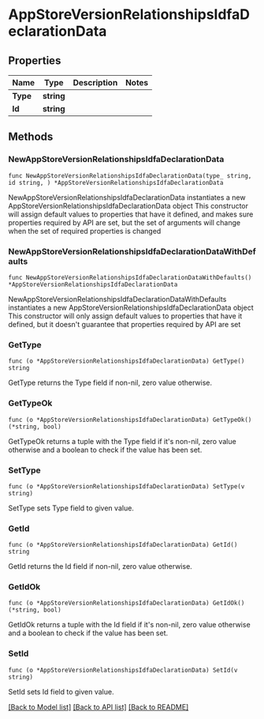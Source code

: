 # AppStoreVersionRelationshipsIdfaDeclarationData

## Properties

Name | Type | Description | Notes
------------ | ------------- | ------------- | -------------
**Type** | **string** |  | 
**Id** | **string** |  | 

## Methods

### NewAppStoreVersionRelationshipsIdfaDeclarationData

`func NewAppStoreVersionRelationshipsIdfaDeclarationData(type_ string, id string, ) *AppStoreVersionRelationshipsIdfaDeclarationData`

NewAppStoreVersionRelationshipsIdfaDeclarationData instantiates a new AppStoreVersionRelationshipsIdfaDeclarationData object
This constructor will assign default values to properties that have it defined,
and makes sure properties required by API are set, but the set of arguments
will change when the set of required properties is changed

### NewAppStoreVersionRelationshipsIdfaDeclarationDataWithDefaults

`func NewAppStoreVersionRelationshipsIdfaDeclarationDataWithDefaults() *AppStoreVersionRelationshipsIdfaDeclarationData`

NewAppStoreVersionRelationshipsIdfaDeclarationDataWithDefaults instantiates a new AppStoreVersionRelationshipsIdfaDeclarationData object
This constructor will only assign default values to properties that have it defined,
but it doesn't guarantee that properties required by API are set

### GetType

`func (o *AppStoreVersionRelationshipsIdfaDeclarationData) GetType() string`

GetType returns the Type field if non-nil, zero value otherwise.

### GetTypeOk

`func (o *AppStoreVersionRelationshipsIdfaDeclarationData) GetTypeOk() (*string, bool)`

GetTypeOk returns a tuple with the Type field if it's non-nil, zero value otherwise
and a boolean to check if the value has been set.

### SetType

`func (o *AppStoreVersionRelationshipsIdfaDeclarationData) SetType(v string)`

SetType sets Type field to given value.


### GetId

`func (o *AppStoreVersionRelationshipsIdfaDeclarationData) GetId() string`

GetId returns the Id field if non-nil, zero value otherwise.

### GetIdOk

`func (o *AppStoreVersionRelationshipsIdfaDeclarationData) GetIdOk() (*string, bool)`

GetIdOk returns a tuple with the Id field if it's non-nil, zero value otherwise
and a boolean to check if the value has been set.

### SetId

`func (o *AppStoreVersionRelationshipsIdfaDeclarationData) SetId(v string)`

SetId sets Id field to given value.



[[Back to Model list]](../README.md#documentation-for-models) [[Back to API list]](../README.md#documentation-for-api-endpoints) [[Back to README]](../README.md)



